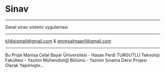 # Sinav
__________________________________________________________________________________________________________________________________________
Sanal sınav sistemi uygulaması
__________________________________________________________________________________________________________________________________________
kildisismail@gmail.com
&
emresalmaan1@gmail.com
__________________________________________________________________________________________________________________________________________


Bu Proje Manisa Celal Bayar Üniversitesi - Hasan Ferdi TURGUTLU Teknoloji Fakültesi - Yazılım Mühendisliği Bölümü - Yazılım Sınama Dersi Projesi Olarak Yapılmıştır...
